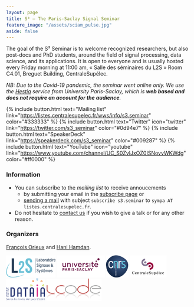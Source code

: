 ```yaml
---
layout: page
title: S³ — The Paris-Saclay Signal Seminar
feature_image: "/assets/sciam_pulse.jpg"
aside: false
---
```


The goal of the S³ Seminar is to welcome recognized researchers, but also post-docs and PhD students, around the field of signal processing, data science, and its applications. It is open to everyone and is usually hosted every Friday morning at 11:00 am, « Salle des séminaires du L2S » Room C4.01, Breguet Building, CentraleSupélec.

_NB: Due to the Covid-19 pandemic, the seminar went online only. We use the
[Hestia](https://hestia.universite-paris-saclay.fr/) service from University
Paris-Saclay, which is **web based and does not require an account for the
audience**._

{% include button.html text="Mailing list" link="https://listes.centralesupelec.fr/wws/info/s3.seminar" color="#333333" %} {% include button.html text="Twitter" icon="twitter" link="https://twitter.com/s3_seminar" color="#0d94e7" %} {% include button.html text="SpeakerDeck" link="https://speakerdeck.com/s3_seminar" color="#009287" %} {% include button.html text="YouTube" icon="youtube" link="https://www.youtube.com/channel/UC_S0ZvlJxOZ0ISNovvWKWdg" color="#ff0000" %}

### Information

- You can subscribe to the _mailing list_ to receive annoucements
  - by submitting your email in the [subscribe
    page](https://listes.centralesupelec.fr/wws/subscribe/s3.seminar) or
  - [sending a mail](mailto:sympa@listes.centralesupelec.fr?subject=sub%20s3.seminar) with subject `subscribe s3.seminar` to `sympa AT listes.centralesupelec.fr`.
- Do not hesitate to [contact us](mailto:seminaire.scube@l2s.centralesupelec.fr) if you wish to give a talk or for any other reason.

### Organizers

[François Orieux](https://pro.orieux.fr) and [Hani Hamdan](https://www.l2s.centralesupelec.fr/u/hamdan-hani/).

<a href="https://www.l2s.centralesupelec.fr"><img src="./assets/cropped-L2S.png" alt="L2S logo" style="height:60px;"><a/>
<img src="./assets/PSlogo.jpg" alt="Paris-Saclay logo" style="height:60px;">
<img src="./assets/cnrslogo.jpg" alt="CNRS logo" style="height:60px;">
<img src="./assets/CSlogo.jpg" alt="CentraleSupélec logo" style="height:60px;">
<img src="./assets/dataia_logo.png" alt="DATAIA logo" style="height:60px;">
<img src="./assets/icode_logo.png" alt="ICODE logo" style="height:60px;">
